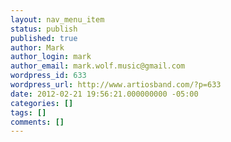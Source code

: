 ```yaml
---
layout: nav_menu_item
status: publish
published: true
author: Mark
author_login: mark
author_email: mark.wolf.music@gmail.com
wordpress_id: 633
wordpress_url: http://www.artiosband.com/?p=633
date: 2012-02-21 19:56:21.000000000 -05:00
categories: []
tags: []
comments: []
---
```

 
